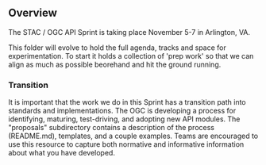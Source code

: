 ## Overview

The STAC / OGC API Sprint is taking place November 5-7 in Arlington, VA. 

This folder will evolve to hold the full agenda, tracks and space for experimentation. To start it holds a collection of 
'prep work' so that we can align as much as possible beorehand and hit the ground running.

### Transition
It is important that the work we do in this Sprint has a transition path into standards and implementations. The OGC is developing a process for identifying, maturing, test-driving, and adopting new API modules. The "proposals" subdirectory contains a description of the process (README.md), templates, and a couple examples. Teams are encouraged to use this resource to capture both normative and informative information about what you have developed.   

